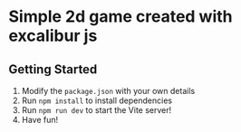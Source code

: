 # Simple 2d game created with excalibur js

## Getting Started

1. Modify the `package.json` with your own details
2. Run `npm install` to install dependencies
3. Run `npm run dev` to start the Vite server!
4. Have fun!
